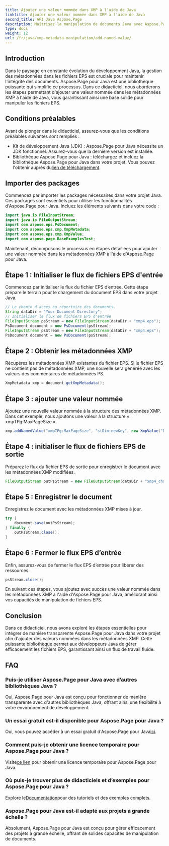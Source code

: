 ```yaml
---
title: Ajouter une valeur nommée dans XMP à l'aide de Java
linktitle: Ajouter une valeur nommée dans XMP à l'aide de Java
second_title: API Java Aspose.Page
description: Maîtrisez la manipulation de documents Java avec Aspose.Page ! Ajoutez sans effort des valeurs nommées dans les métadonnées XMP grâce à notre guide étape par étape pour une intégration transparente.
type: docs
weight: 12
url: /fr/java/xmp-metadata-manipulation/add-named-value/
---
```

## Introduction
Dans le paysage en constante évolution du développement Java, la gestion des métadonnées dans les fichiers EPS est cruciale pour maintenir l'intégrité des documents. Aspose.Page pour Java est une bibliothèque puissante qui simplifie ce processus. Dans ce didacticiel, nous aborderons les étapes permettant d'ajouter une valeur nommée dans les métadonnées XMP à l'aide de Java, vous garantissant ainsi une base solide pour manipuler les fichiers EPS.
## Conditions préalables
Avant de plonger dans le didacticiel, assurez-vous que les conditions préalables suivantes sont remplies :
- Kit de développement Java (JDK) : Aspose.Page pour Java nécessite un JDK fonctionnel. Assurez-vous que la dernière version est installée.
- Bibliothèque Aspose.Page pour Java : téléchargez et incluez la bibliothèque Aspose.Page pour Java dans votre projet. Vous pouvez l'obtenir auprès du[lien de téléchargement](https://releases.aspose.com/page/java/).
## Importer des packages
Commencez par importer les packages nécessaires dans votre projet Java. Ces packages sont essentiels pour utiliser les fonctionnalités d'Aspose.Page pour Java. Incluez les éléments suivants dans votre code :
```java
import java.io.FileInputStream;
import java.io.FileOutputStream;
import com.aspose.eps.PsDocument;
import com.aspose.eps.xmp.XmpMetadata;
import com.aspose.eps.xmp.XmpValue;
import com.aspose.page.BaseExamplesTest;
```
Maintenant, décomposons le processus en étapes détaillées pour ajouter une valeur nommée dans les métadonnées XMP à l'aide d'Aspose.Page pour Java.
## Étape 1 : Initialiser le flux de fichiers EPS d'entrée
Commencez par initialiser le flux du fichier EPS d’entrée. Cette étape prépare le terrain pour le chargement du document EPS dans votre projet Java.
```java
// Le chemin d'accès au répertoire des documents.
String dataDir = "Your Document Directory";
// Initialiser le flux de fichiers EPS d'entrée
FileInputStream psStream = new FileInputStream(dataDir + "xmp4.eps");
PsDocument document = new PsDocument(psStream);
FileInputStream psStream = new FileInputStream(dataDir + "xmp4.eps");
PsDocument document = new PsDocument(psStream);
```
## Étape 2 : Obtenir les métadonnées XMP
Récupérez les métadonnées XMP existantes du fichier EPS. Si le fichier EPS ne contient pas de métadonnées XMP, une nouvelle sera générée avec les valeurs des commentaires de métadonnées PS.
```java
XmpMetadata xmp = document.getXmpMetadata();
```
## Étape 3 : ajouter une valeur nommée
Ajoutez une nouvelle valeur nommée à la structure des métadonnées XMP. Dans cet exemple, nous ajoutons une valeur à la structure « xmpTPg:MaxPageSize ».
```java
xmp.addNamedValue("xmpTPg:MaxPageSize", "stDim:newKey", new XmpValue("NewValue"));
```
## Étape 4 : initialiser le flux de fichiers EPS de sortie
Préparez le flux du fichier EPS de sortie pour enregistrer le document avec les métadonnées XMP modifiées.
```java
FileOutputStream outPsStream = new FileOutputStream(dataDir + "xmp4_changed.eps");
```
## Étape 5 : Enregistrer le document
Enregistrez le document avec les métadonnées XMP mises à jour.
```java
try {
    document.save(outPsStream);
} finally {
    outPsStream.close();
}
```
## Étape 6 : Fermer le flux EPS d’entrée
Enfin, assurez-vous de fermer le flux EPS d’entrée pour libérer des ressources.
```java
psStream.close();
```
En suivant ces étapes, vous ajoutez avec succès une valeur nommée dans les métadonnées XMP à l'aide d'Aspose.Page pour Java, améliorant ainsi vos capacités de manipulation de fichiers EPS.
## Conclusion
Dans ce didacticiel, nous avons exploré les étapes essentielles pour intégrer de manière transparente Aspose.Page pour Java dans votre projet afin d'ajouter des valeurs nommées dans les métadonnées XMP. Cette puissante bibliothèque permet aux développeurs Java de gérer efficacement les fichiers EPS, garantissant ainsi un flux de travail fluide.
## FAQ
### Puis-je utiliser Aspose.Page pour Java avec d’autres bibliothèques Java ?
Oui, Aspose.Page pour Java est conçu pour fonctionner de manière transparente avec d'autres bibliothèques Java, offrant ainsi une flexibilité à votre environnement de développement.
### Un essai gratuit est-il disponible pour Aspose.Page pour Java ?
 Oui, vous pouvez accéder à un essai gratuit d'Aspose.Page pour Java[ici](https://releases.aspose.com/).
### Comment puis-je obtenir une licence temporaire pour Aspose.Page pour Java ?
 Visite[ce lien](https://purchase.aspose.com/temporary-license/) pour obtenir une licence temporaire pour Aspose.Page pour Java.
### Où puis-je trouver plus de didacticiels et d’exemples pour Aspose.Page pour Java ?
 Explore le[Documentation](https://reference.aspose.com/page/java/)pour des tutoriels et des exemples complets.
### Aspose.Page pour Java est-il adapté aux projets à grande échelle ?
Absolument, Aspose.Page pour Java est conçu pour gérer efficacement des projets à grande échelle, offrant de solides capacités de manipulation de documents.